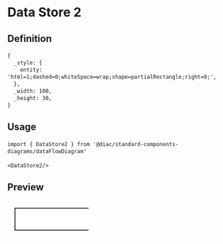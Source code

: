# Data Store 2

## Definition

```
{
  _style: { 
    entity: 'html=1;dashed=0;whiteSpace=wrap;shape=partialRectangle;right=0;',
  },
  _width: 100,
  _height: 30,
}
```

## Usage

```
import { DataStore2 } from '@diac/standard-components-diagrams/dataFlowDiagram'

<DataStore2/>
```

## Preview

<img src="./data-store-2.png" width="200"/>
